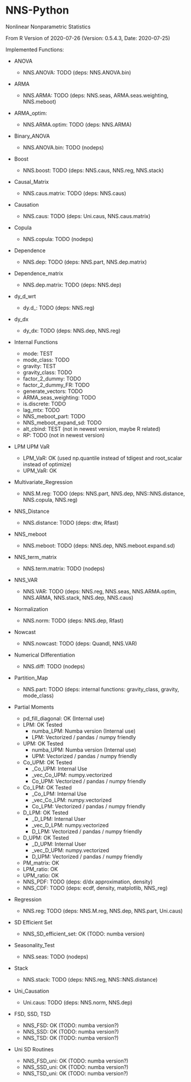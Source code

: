 # NNS-Python
Nonlinear Nonparametric Statistics

From R Version of 2020-07-26 (Version: 0.5.4.3, Date: 2020-07-25) 

Implemented Functions:

* ANOVA
    * NNS.ANOVA: TODO (deps: NNS.ANOVA.bin)
    
* ARMA
    * NNS.ARMA: TODO (deps: NNS.seas, ARMA.seas.weighting, NNS.meboot)
    
* ARMA_optim:
    * NNS.ARMA.optim: TODO (deps: NNS.ARMA)
    
* Binary_ANOVA
    * NNS.ANOVA.bin: TODO (nodeps)

* Boost
    * NNS.boost: TODO (deps: NNS.caus, NNS.reg, NNS.stack)
    
* Causal_Matrix
    * NNS.caus.matrix: TODO (deps: NNS.caus)

* Causation
    * NNS.caus: TODO (deps: Uni.caus, NNS.caus.matrix)

* Copula
    * NNS.copula: TODO (nodeps)
    
* Dependence
    * NNS.dep: TODO (deps: NNS.part, NNS.dep.matrix)
    
* Dependence_matrix
    * NNS.dep.matrix: TODO (deps: NNS.dep)
    
* dy_d_wrt
    * dy.d_: TODO (deps: NNS.reg)

* dy_dx
    * dy_dx: TODO (deps: NNS.dep, NNS.reg)

* Internal Functions
    * mode: TEST
    * mode_class: TODO
    * gravity: TEST
    * gravity_class: TODO
    * factor_2_dummy: TODO
    * factor_2_dummy_FR: TODO
    * generate_vectors: TODO
    * ARMA_seas_weighting: TODO
    * is.discrete: TODO
    * lag_mtx: TODO
    * NNS_meboot_part: TODO
    * NNS_meboot_expand_sd: TODO
    * alt_cbind: TEST (not in newest version, maybe R related)
    * RP: TODO (not in newest version)

* LPM UPM VaR
    * LPM_VaR: OK (used np.quantile instead of tdigest and root_scalar instead of optimize)
    * UPM_VaR: OK

* Multivariate_Regression
    * NNS.M.reg: TODO (deps: NNS.part, NNS.dep, NNS::NNS.distance, NNS.copula, NNS.reg)

* NNS_Distance
    * NNS.distance: TODO (deps: dtw, Rfast)

* NNS_meboot
    * NNS.meboot: TODO (deps: NNS.dep, NNS.meboot.expand.sd)
    
* NNS_term_matrix
    * NNS.term.matrix: TODO (nodeps)

* NNS_VAR
    * NNS.VAR: TODO (deps: NNS.reg, NNS.seas, NNS.ARMA.optim, NNS.ARMA, NNS.stack, NNS.dep, NNS.caus)

* Normalization
    * NNS.norm: TODO (deps: NNS.dep, Rfast)

* Nowcast
    * NNS.nowcast: TODO (deps: Quandl, NNS.VAR)

* Numerical Differentiation
    * NNS.diff: TODO (nodeps)
    
* Partition_Map
    * NNS.part: TODO (deps: internal functions: gravity_class, gravity, mode_class)

* Partial Moments
    * pd_fill_diagonal: OK (Internal use)
    * LPM: OK Tested
        * numba_LPM: Numba version (Internal use)
        * LPM: Vectorized / pandas / numpy friendly
    * UPM: OK Tested
        * numba_UPM: Numba version (Internal use)
        * UPM: Vectorized / pandas / numpy friendly
    * Co_UPM: OK Tested
        * _Co_UPM: Internal Use
        * _vec_Co_UPM: numpy.vectorized
        * Co_UPM: Vectorized / pandas / numpy friendly
    * Co_LPM: OK Tested
        * _Co_LPM: Internal Use
        * _vec_Co_LPM: numpy.vectorized
        * Co_LPM: Vectorized / pandas / numpy friendly
    * D_LPM: OK Tested
        * _D_LPM: Internal User
        * _vec_D_LPM: numpy.vectorized
        * D_LPM: Vectorized / pandas / numpy friendly 
    * D_UPM: OK Tested
        * _D_UPM: Internal User
        * _vec_D_UPM: numpy.vectorized
        * D_UPM: Vectorized / pandas / numpy friendly 
    * PM_matrix: OK
    * LPM_ratio: OK
    * UPM_ratio: OK
    * NNS_PDF: TODO (deps: d/dx approximation, density)
    * NNS_CDF: TODO (deps: ecdf, density, matplotlib, NNS_reg)

* Regression
    * NNS.reg: TODO (deps: NNS.M.reg, NNS.dep, NNS.part, Uni.caus)

* SD Efficient Set
    * NNS_SD_efficient_set: OK (TODO: numba version)

* Seasonality_Test
    * NNS.seas: TODO (nodeps)
    
* Stack
    * NNS.stack: TODO (deps: NNS.reg, NNS::NNS.distance)
    
* Uni_Causation
    * Uni.caus: TODO (deps: NNS.norm, NNS.dep)
    
* FSD, SSD, TSD
    * NNS_FSD: OK (TODO: numba version?)
    * NNS_SSD: OK (TODO: numba version?)
    * NNS_TSD: OK (TODO: numba version?)

* Uni SD Routines
    * NNS_FSD_uni: OK (TODO: numba version?)
    * NNS_SSD_uni: OK (TODO: numba version?)
    * NNS_TSD_uni: OK (TODO: numba version?)
